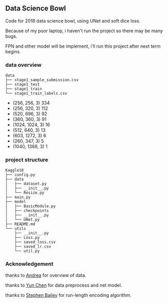 ## Data Science Bowl

Code for 2018 data science bowl, using UNet and soft dice loss.

Because of my poor laptop, i haven't run the project so there may be many bugs.

FPN and other model will be implement, i'll run this project after next term begins.

### data overview
```
data
├── stage1_sample_submission.csv 
├── stage1_test 
├── stage1_train 
└── stage1_train_labels.csv 
```

 - (256, 256, 3)      334 
 - (256, 320, 3)      112 
 - (520, 696, 3)       92 
 - (360, 360, 3)       91 
 - (1024, 1024, 3)     16 
 - (512, 640, 3)       13 
 - (603, 1272, 3)       6 
 - (260, 347, 3)        5 
 - (1040, 1388, 3)      1 

### project structure
```
Kaggle18
├── config.py 
├── data 
│   ├── dataset.py 
│   ├── __init__.py 
│   └── Resize.py 
├── main.py 
├── model 
│   ├── BasicModule.py 
│   ├── checkpoints 
│   ├── __init__.py 
│   └── UNet.py 
├── README.md 
└── utils 
    ├── __init__.py 
    ├── Loss.py 
    ├── saved_loss.csv 
    ├── saved_lr.csv 
    └── util.py 
```


### Acknowledgement
thanks to [Andrea](https://www.kaggle.com/asindico/bowl-of-nuclei) for overview of data.

thanks to [Yun Chen](https://www.kaggle.com/cloudfall/pytorch-tutorials-on-dsb2018) for data preprocess and net model.

thanks to [Stephen Bailey](https://www.kaggle.com/stkbailey/teaching-notebook-for-total-imaging-newbies) for run-length encoding algorithm.
